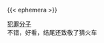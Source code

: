 ---
---

{{< ephemera >}}

<!--more-->

[犯罪分子](https://movie.douban.com/subject/3094368/)  
不错，好看，结尾还致敬了猜火车
